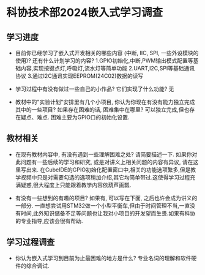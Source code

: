 # 科协技术部2024嵌入式学习调查

## 学习进度

- 目前你已经学习了嵌入式开发相关的哪些内容 (中断, IIC, SPI, 一些外设模块的使用)? 还有什么计划学习的内容?
    1.GPIO初始化,中断,PWM输出模式配置等基础内容,实现按键点灯,呼吸灯,流水灯等简单功能
    2.UART,I2C,SPI等基础通讯协议
    3.通过I2C通讯实现EEPROM(24C02)数据的读写
    
- 学习过程中有没有做过一些自己的小作品? 它们实现了什么功能?
    无

- 教材中的"实验计划"安排里有几个小项目, 你认为你现在有没有能力独立完成其中的一些项目? 如果存在困难的话, 困难集中在哪里?
    可以独立完成,但也存在疑点、难点.
    困难主要为GPIO口的初始化设置.

## 教材相关

- 在现有教材内容中, 有没有遇到一些理解困难之处? 请简要描述一下. 如果你对此问题有一些后续的学习和研究, 或是对讲义上相关问题的内容有异议, 请在这里写出来.
    在CubeIDE的GPIO初始化配置窗口中,相关的功能选项繁多,但是教学视频中只是对需要勾选的选项稍加介绍,其它均简单带过.这使得学习过程充满疑惑,很大程度上只能跟着教学内容依葫芦画瓢.

- 有没有一些想到的有趣的项目? 如果有, 可以写在下面, 之后也许会成为讲义的一部分.
    一直想尝试用STM32做一个小型平衡车,但由于时间管理不当,一直没有时间,此外知识储备不足等问题也让我对小项目的开发望而生畏.如果有科协的专业指导,应该会很有帮助.

## 学习过程调查

- 你认为嵌入式学习到目前为止最困难的地方是什么?
    专业名词的理解和软件硬件的综合调试.